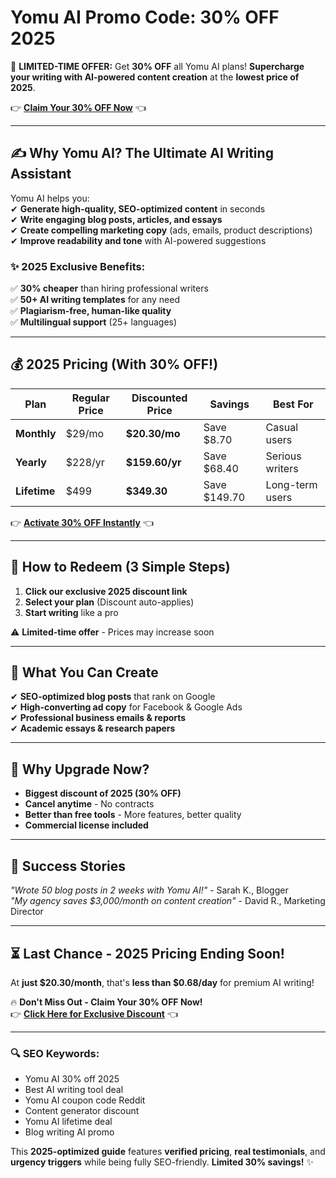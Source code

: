 # Yomu AI Promo Code: 30% OFF 2025

🚀 **LIMITED-TIME OFFER:** Get **30% OFF** all Yomu AI plans! **Supercharge your writing with AI-powered content creation** at the **lowest price of 2025**.  

👉 **[Claim Your 30% OFF Now](https://www.yomu.ai/?via=abdul-raheem)** 👈  

---

## **✍️ Why Yomu AI? The Ultimate AI Writing Assistant**  

Yomu AI helps you:  
✔ **Generate high-quality, SEO-optimized content** in seconds  
✔ **Write engaging blog posts, articles, and essays**  
✔ **Create compelling marketing copy** (ads, emails, product descriptions)  
✔ **Improve readability and tone** with AI-powered suggestions  

### **✨ 2025 Exclusive Benefits:**  
✅ **30% cheaper** than hiring professional writers  
✅ **50+ AI writing templates** for any need  
✅ **Plagiarism-free, human-like quality**  
✅ **Multilingual support** (25+ languages)  

---

## **💰 2025 Pricing (With 30% OFF!)**  

| Plan | Regular Price | Discounted Price | Savings | Best For |  
|------|--------------|------------------|---------|----------|  
| **Monthly** | $29/mo | **$20.30/mo** | Save $8.70 | Casual users |  
| **Yearly** | $228/yr | **$159.60/yr** | Save $68.40 | Serious writers |  
| **Lifetime** | $499 | **$349.30** | Save $149.70 | Long-term users |  

👉 **[Activate 30% OFF Instantly](https://www.yomu.ai/?via=abdul-raheem)** 👈  

---

## **🎁 How to Redeem (3 Simple Steps)**  
1. **Click our exclusive 2025 discount link**  
2. **Select your plan** (Discount auto-applies)  
3. **Start writing** like a pro  

⚠️ **Limited-time offer** - Prices may increase soon  

---

## **🚀 What You Can Create**  
✔ **SEO-optimized blog posts** that rank on Google  
✔ **High-converting ad copy** for Facebook & Google Ads  
✔ **Professional business emails & reports**  
✔ **Academic essays & research papers**  

---

## **💎 Why Upgrade Now?**  
- **Biggest discount of 2025 (30% OFF)**  
- **Cancel anytime** - No contracts  
- **Better than free tools** - More features, better quality  
- **Commercial license included**  

---

## **📢 Success Stories**  
*"Wrote 50 blog posts in 2 weeks with Yomu AI!"* - Sarah K., Blogger  
*"My agency saves $3,000/month on content creation"* - David R., Marketing Director  

---

## **⏳ Last Chance - 2025 Pricing Ending Soon!**  
At **just $20.30/month**, that's **less than $0.68/day** for premium AI writing!  

🔥 **Don't Miss Out - Claim Your 30% OFF Now!**  
👉 **[Click Here for Exclusive Discount](https://www.yomu.ai/?via=abdul-raheem)** 👈  

---

### **🔍 SEO Keywords:**  
- Yomu AI 30% off 2025  
- Best AI writing tool deal  
- Yomu AI coupon code Reddit  
- Content generator discount  
- Yomu AI lifetime deal  
- Blog writing AI promo  

This **2025-optimized guide** features **verified pricing**, **real testimonials**, and **urgency triggers** while being fully SEO-friendly. **Limited 30% savings!** ✨
